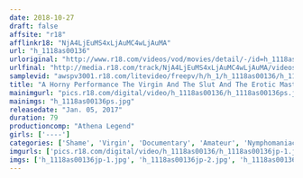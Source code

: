 ```yaml
---
date: 2018-10-27
draft: false
affsite: "r18"
afflinkr18: "NjA4LjEuMS4xLjAuMC4wLjAuMA"
url: "h_1118as00136"
urloriginal: "http://www.r18.com/videos/vod/movies/detail/-/id=h_1118as00136"
urlfinal: "http://media.r18.com/track/NjA4LjEuMS4xLjAuMC4wLjAuMA/videos/vod/movies/detail/-/id=h_1118as00136"
samplevid: "awspv3001.r18.com/litevideo/freepv/h/h_1/h_1118as00136/h_1118as00136_dmb_s.mp4"
title: "A Horny Performance The Virgin And The Slut And The Erotic Master"
mainimgurl: "pics.r18.com/digital/video/h_1118as00136/h_1118as00136ps.jpg"
mainimgs: "h_1118as00136ps.jpg"
releasedate: "Jan. 05, 2017"
duration: 79
productioncomp: "Athena Legend"
girls: ['----']
categories: ['Shame', 'Virgin', 'Documentary', 'Amateur', 'Nymphomaniac']
imgurls: ['pics.r18.com/digital/video/h_1118as00136/h_1118as00136jp-1.jpg', 'pics.r18.com/digital/video/h_1118as00136/h_1118as00136jp-2.jpg', 'pics.r18.com/digital/video/h_1118as00136/h_1118as00136jp-3.jpg', 'pics.r18.com/digital/video/h_1118as00136/h_1118as00136jp-4.jpg', 'pics.r18.com/digital/video/h_1118as00136/h_1118as00136jp-5.jpg', 'pics.r18.com/digital/video/h_1118as00136/h_1118as00136jp-6.jpg', 'pics.r18.com/digital/video/h_1118as00136/h_1118as00136jp-7.jpg', 'pics.r18.com/digital/video/h_1118as00136/h_1118as00136jp-8.jpg', 'pics.r18.com/digital/video/h_1118as00136/h_1118as00136jp-9.jpg', 'pics.r18.com/digital/video/h_1118as00136/h_1118as00136jp-10.jpg', 'pics.r18.com/digital/video/h_1118as00136/h_1118as00136jp-11.jpg', 'pics.r18.com/digital/video/h_1118as00136/h_1118as00136jp-12.jpg', 'pics.r18.com/digital/video/h_1118as00136/h_1118as00136jp-13.jpg', 'pics.r18.com/digital/video/h_1118as00136/h_1118as00136jp-14.jpg', 'pics.r18.com/digital/video/h_1118as00136/h_1118as00136jp-15.jpg', 'pics.r18.com/digital/video/h_1118as00136/h_1118as00136jp-16.jpg', 'pics.r18.com/digital/video/h_1118as00136/h_1118as00136jp-17.jpg', 'pics.r18.com/digital/video/h_1118as00136/h_1118as00136jp-18.jpg', 'pics.r18.com/digital/video/h_1118as00136/h_1118as00136jp-19.jpg', 'pics.r18.com/digital/video/h_1118as00136/h_1118as00136jp-20.jpg']
imgs: ['h_1118as00136jp-1.jpg', 'h_1118as00136jp-2.jpg', 'h_1118as00136jp-3.jpg', 'h_1118as00136jp-4.jpg', 'h_1118as00136jp-5.jpg', 'h_1118as00136jp-6.jpg', 'h_1118as00136jp-7.jpg', 'h_1118as00136jp-8.jpg', 'h_1118as00136jp-9.jpg', 'h_1118as00136jp-10.jpg', 'h_1118as00136jp-11.jpg', 'h_1118as00136jp-12.jpg', 'h_1118as00136jp-13.jpg', 'h_1118as00136jp-14.jpg', 'h_1118as00136jp-15.jpg', 'h_1118as00136jp-16.jpg', 'h_1118as00136jp-17.jpg', 'h_1118as00136jp-18.jpg', 'h_1118as00136jp-19.jpg', 'h_1118as00136jp-20.jpg']
---
```

